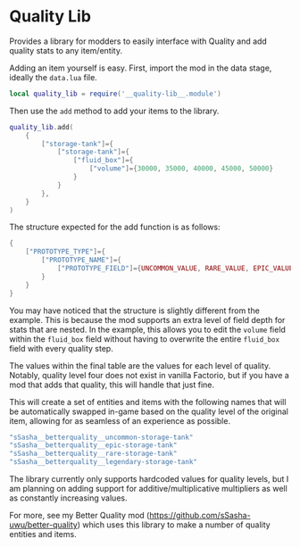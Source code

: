 # Quality Lib
Provides a library for modders to easily interface with Quality and add quality stats to any item/entity.

Adding an item yourself is easy. First, import the mod in the data stage, ideally the `data.lua` file.

```lua
local quality_lib = require('__quality-lib__.module')
```

Then use the `add` method to add your items to the library.

```lua
quality_lib.add(
    {
        ["storage-tank"]={
            ["storage-tank"]={
                ["fluid_box"]={
                    ["volume"]={30000, 35000, 40000, 45000, 50000}
                }
            }
        },
    }
)
```

The structure expected for the add function is as follows:

```lua
{
    ["PROTOTYPE_TYPE"]={
        ["PROTOTYPE_NAME"]={
            ["PROTOTYPE_FIELD"]={UNCOMMON_VALUE, RARE_VALUE, EPIC_VALUE, UNUSED_VALUE, LEGENDARY_VALUE}
        }
    }
}
```

You may have noticed that the structure is slightly different from the example. This is because the mod supports an extra level of field depth for stats that are nested. In the example, this allows you to edit the `volume` field within the `fluid_box` field without having to overwrite the entire `fluid_box` field with every quality step.

The values within the final table are the values for each level of quality. Notably, quality level four does not exist in vanilla Factorio, but if you have a mod that adds that quality, this will handle that just fine.

This will create a set of entities and items with the following names that will be automatically swapped in-game based on the quality level of the original item, allowing for as seamless of an experience as possible.

```lua
"sSasha__betterquality__uncommon-storage-tank"
"sSasha__betterquality__epic-storage-tank"
"sSasha__betterquality__rare-storage-tank"
"sSasha__betterquality__legendary-storage-tank"
```

The library currently only supports hardcoded values for quality levels, but I am planning on adding support for additive/multiplicative multipliers as well as constantly increasing values.

For more, see my Better Quality mod (https://github.com/sSasha-uwu/better-quality) which uses this library to make a number of quality entities and items.
